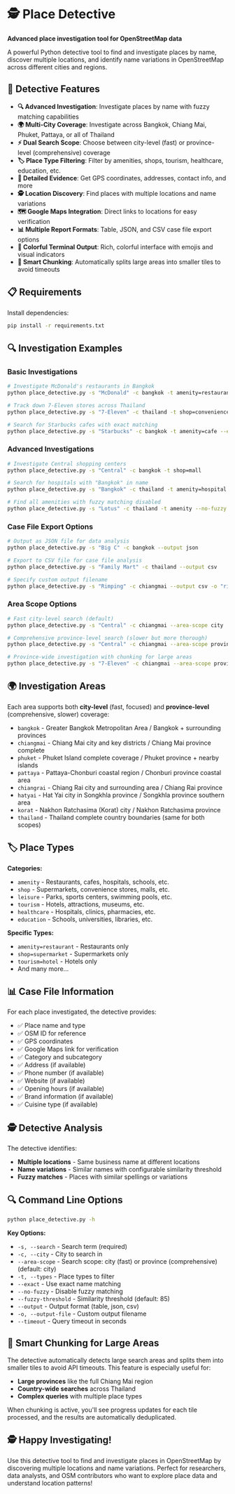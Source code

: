 # 🕵️ Place Detective

**Advanced place investigation tool for OpenStreetMap data**

A powerful Python detective tool to find and investigate places by name, discover multiple locations, and identify name variations in OpenStreetMap across different cities and regions.

## 🚀 Detective Features

- **🔍 Advanced Investigation**: Investigate places by name with fuzzy matching capabilities
- **🌍 Multi-City Coverage**: Investigate across Bangkok, Chiang Mai, Phuket, Pattaya, or all of Thailand
- **⚡ Dual Search Scope**: Choose between city-level (fast) or province-level (comprehensive) coverage
- **🏷️ Place Type Filtering**: Filter by amenities, shops, tourism, healthcare, education, etc.
- **📍 Detailed Evidence**: Get GPS coordinates, addresses, contact info, and more
- **🕵️ Location Discovery**: Find places with multiple locations and name variations
- **🗺️ Google Maps Integration**: Direct links to locations for easy verification
- **📊 Multiple Report Formats**: Table, JSON, and CSV case file export options
- **🎨 Colorful Terminal Output**: Rich, colorful interface with emojis and visual indicators
- **🧩 Smart Chunking**: Automatically splits large areas into smaller tiles to avoid timeouts

## 📋 Requirements

Install dependencies:
```bash
pip install -r requirements.txt
```

## 🔍 Investigation Examples

### Basic Investigations
```bash
# Investigate McDonald's restaurants in Bangkok
python place_detective.py -s "McDonald" -c bangkok -t amenity=restaurant

# Track down 7-Eleven stores across Thailand
python place_detective.py -s "7-Eleven" -c thailand -t shop=convenience

# Search for Starbucks cafes with exact matching
python place_detective.py -s "Starbucks" -c bangkok -t amenity=cafe --exact
```

### Advanced Investigations
```bash
# Investigate Central shopping centers
python place_detective.py -s "Central" -c bangkok -t shop=mall

# Search for hospitals with "Bangkok" in name
python place_detective.py -s "Bangkok" -c thailand -t amenity=hospital

# Find all amenities with fuzzy matching disabled
python place_detective.py -s "Lotus" -c thailand -t amenity --no-fuzzy
```

### Case File Export Options
```bash
# Output as JSON file for data analysis
python place_detective.py -s "Big C" -c bangkok --output json

# Export to CSV file for case file analysis
python place_detective.py -s "Family Mart" -c thailand --output csv

# Specify custom output filename
python place_detective.py -s "Rimping" -c chiangmai --output csv -o "rimping_stores.csv"
```

### Area Scope Options
```bash
# Fast city-level search (default)
python place_detective.py -s "Central" -c chiangmai --area-scope city

# Comprehensive province-level search (slower but more thorough)
python place_detective.py -s "Central" -c chiangmai --area-scope province

# Province-wide investigation with chunking for large areas
python place_detective.py -s "7-Eleven" -c chiangmai --area-scope province --output csv
```

## 🌍 Investigation Areas

Each area supports both **city-level** (fast, focused) and **province-level** (comprehensive, slower) coverage:

- `bangkok` - Greater Bangkok Metropolitan Area / Bangkok + surrounding provinces
- `chiangmai` - Chiang Mai city and key districts / Chiang Mai province complete
- `phuket` - Phuket Island complete coverage / Phuket province + nearby islands
- `pattaya` - Pattaya-Chonburi coastal region / Chonburi province coastal area
- `chiangrai` - Chiang Rai city and surrounding area / Chiang Rai province
- `hatyai` - Hat Yai city in Songkhla province / Songkhla province southern area
- `korat` - Nakhon Ratchasima (Korat) city / Nakhon Ratchasima province
- `thailand` - Thailand complete country boundaries (same for both scopes)

## 🏷️ Place Types

**Categories:**
- `amenity` - Restaurants, cafes, hospitals, schools, etc.
- `shop` - Supermarkets, convenience stores, malls, etc.
- `leisure` - Parks, sports centers, swimming pools, etc.
- `tourism` - Hotels, attractions, museums, etc.
- `healthcare` - Hospitals, clinics, pharmacies, etc.
- `education` - Schools, universities, libraries, etc.

**Specific Types:**
- `amenity=restaurant` - Restaurants only
- `shop=supermarket` - Supermarkets only
- `tourism=hotel` - Hotels only
- And many more...

## 📊 Case File Information

For each place investigated, the detective provides:
- ✅ Place name and type
- ✅ OSM ID for reference
- ✅ GPS coordinates
- ✅ Google Maps link for verification
- ✅ Category and subcategory
- ✅ Address (if available)
- ✅ Phone number (if available)
- ✅ Website (if available)
- ✅ Opening hours (if available)
- ✅ Brand information (if available)
- ✅ Cuisine type (if available)

## 🕵️ Detective Analysis

The detective identifies:
- **Multiple locations** - Same business name at different locations
- **Name variations** - Similar names with configurable similarity threshold
- **Fuzzy matches** - Places with similar spellings or variations

## 🔍 Command Line Options

```bash
python place_detective.py -h
```

**Key Options:**
- `-s, --search` - Search term (required)
- `-c, --city` - City to search in
- `--area-scope` - Search scope: city (fast) or province (comprehensive) (default: city)
- `-t, --types` - Place types to filter
- `--exact` - Use exact name matching
- `--no-fuzzy` - Disable fuzzy matching
- `--fuzzy-threshold` - Similarity threshold (default: 85)
- `--output` - Output format (table, json, csv)
- `-o, --output-file` - Custom output filename
- `--timeout` - Query timeout in seconds

## 🧩 Smart Chunking for Large Areas

The detective automatically detects large search areas and splits them into smaller tiles to avoid API timeouts. This feature is especially useful for:

- **Large provinces** like the full Chiang Mai region
- **Country-wide searches** across Thailand
- **Complex queries** with multiple place types

When chunking is active, you'll see progress updates for each tile processed, and the results are automatically deduplicated.

## 🕵️ Happy Investigating!

Use this detective tool to find and investigate places in OpenStreetMap by discovering multiple locations and name variations. Perfect for researchers, data analysts, and OSM contributors who want to explore place data and understand location patterns!